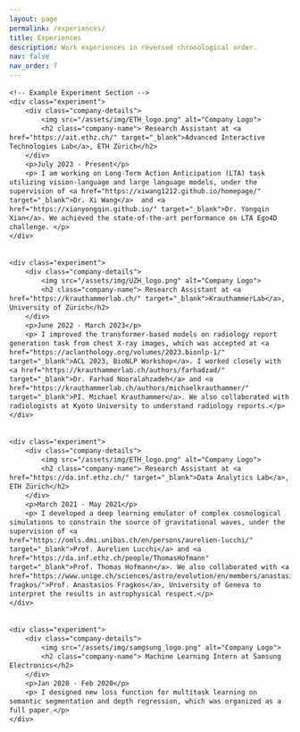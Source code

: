 ```yaml
---
layout: page
permalink: /experiences/
title: Experiences
description: Work experiences in reversed chronological order.
nav: false
nav_order: 7 
---
```

<html lang="en">
<head>
    <meta charset="UTF-8">
    <meta name="viewport" content="width=device-width, initial-scale=1.0">
    <title>My Experiment Page</title>
    <style>
        /* Add your CSS styles here */
        body {
            font-family: Arial, sans-serif;
        }
        .experiment {
            margin: 20px;
            border: 1px solid #ccc;
            padding: 20px;
            border-radius: 5px;
            display: flex;
            flex-direction: column;
            align-items: flex-start; /* Align items to the left */
        }
        .experiment img {
            max-width: 100px;
        }
        .company-details {
            display: flex;
            align-items: center;
        }
        .company-name {
            font-family: "Times New Roman", Times, serif;
            font-size: 20px;
            margin-left: 10px;
        }
        .experiment h2 {
            margin-top: 0;
            font-size: 24px;
        }
    </style>
</head>
<body>

    <!-- Example Experiment Section -->
    <div class="experiment">
        <div class="company-details">
            <img src="/assets/img/ETH_logo.png" alt="Company Logo">
            <h2 class="company-name"> Research Assistant at <a href="https://ait.ethz.ch/" target="_blank">Advanced Interactive Technologies Lab</a>, ETH Zürich</h2>
        </div>
        <p>July 2023 - Present</p>
        <p> I am working on Long-Term Action Anticipation (LTA) task utilizing vision-language and large language models, under the supervision of <a href="https://xiwang1212.github.io/homepage/" target="_blank">Dr. Xi Wang</a>  and <a href="https://xianyongqin.github.io/" target="_blank">Dr. Yongqin Xian</a>. We achieved the state-of-the-art performance on LTA Ego4D challenge. </p>
    </div>


    <div class="experiment">
        <div class="company-details">
            <img src="/assets/img/UZH_logo.png" alt="Company Logo">
            <h2 class="company-name"> Research Assistant at <a href="https://krauthammerlab.ch/" target="_blank">KrauthammerLab</a>, University of Zürich</h2>
        </div>
        <p>June 2022 - March 2023</p>
        <p> I improved the transformer-based models on radiology report generation task from chest X-ray images, which was accepted at <a href="https://aclanthology.org/volumes/2023.bionlp-1/" target="_blank">ACL 2023, BioNLP Workshop</a>. I worked closely with <a href="https://krauthammerlab.ch/authors/farhadzad/" target="_blank">Dr. Farhad Nooralahzadeh</a> and <a href="https://krauthammerlab.ch/authors/michaelkrauthammer/" target="_blank">PI. Michael Krauthammer</a>. We also collaborated with radiologists at Kyoto University to understand radiology reports.</p>
    </div>


    <div class="experiment">
        <div class="company-details">
            <img src="/assets/img/ETH_logo.png" alt="Company Logo">
            <h2 class="company-name"> Research Assistant at <a href="https://da.inf.ethz.ch/" target="_blank">Data Analytics Lab</a>, ETH Zürich</h2>
        </div>
        <p>March 2021 - May 2021</p>
        <p> I developed a deep learning emulator of complex cosmological simulations to constrain the source of gravitational waves, under the supervision of <a href="https://omls.dmi.unibas.ch/en/persons/aurelien-lucchi/" target="_blank">Prof. Aurelien Lucchi</a> and <a href="https://da.inf.ethz.ch/people/ThomasHofmann" target="_blank">Prof. Thomas Hofmann</a>. We also collaborated with <a href="https://www.unige.ch/sciences/astro/evolution/en/members/anastasios-fragkos/">Prof. Anastasios Fragkos</a>, University of Geneva to interpret the results in astrophysical respect.</p>
    </div>


    <div class="experiment">
        <div class="company-details">
            <img src="/assets/img/samgsung_logo.png" alt="Company Logo">
            <h2 class="company-name"> Machine Learning Intern at Samsung Electronics</h2>
        </div>
        <p>Jan 2020 - Feb 2020</p>
        <p> I designed new loss function for multitask learning on semantic segmentation and depth regression, which was organized as a full paper.</p> 
    </div>


</body>
</html>


